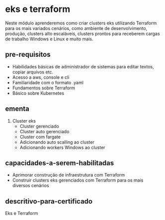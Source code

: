 # eks e terraform

Neste módulo aprenderemos como criar clusters eks utilizando Terraform para os mais variados cenários, como ambiente de desenvolvimento, produção, clusters alto escaláveis, clusters
prontos para receberem cargas de trabalho Windows e Linux e muito mais.

## pre-requisitos

- Habilidades básicas de administrador de sistemas para editar textos, copiar arquivos etc.
- Acesso a aws, console e cli
- Familiaridade com o formato .yaml
- Fundamentos sobre Terraform
- Básico sobre Kubernetes

## ementa

1. Cluster eks
	- Cluster gerenciado
	- Cluster auto gerenciado
	- Cluster com fargate
	- Adicionando auto scalling ao cluster
	- Adicionando workers Windows ao cluster

## capacidades-a-serem-habilitadas

- Aprimorar construção de infraestrutura com Terraform 
- Construir clusters eks gerenciados com Terraform para os mais diversos cenários

## descritivo-para-certificado

Eks e Terraform
